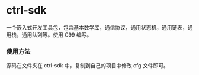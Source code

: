 # ctrl-sdk

一个嵌入式开发工具包，包含基本数学库，通信协议，通用状态机，通用链表，通用栈，通用队列等。使用 C99 编写。

### 使用方法

源码在文件夹在 ctrl-sdk 中，复制到自己的项目中修改 cfg 文件即可。